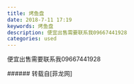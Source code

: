 ```yaml
---
title: 烤鱼盘
date: 2018-7-11 17:19
keywords: 烤鱼盘
description: 便宜出售需要联系我09667441928
categories: used
---
```

<td class="t_f" id="postmessage_1502496">

便宜出售需要联系我09667441928<br/>
<img alt="" border="0" class="zoom" data-cf-modified-e9ebe334c746d11984aebe53-="" file="http://www.flw.ph/data/appbyme/upload/image/201807/11/C4DexjuWIYsT.jpg" id="aimg_yGHVw" lazyloadthumb="1" onclick="" onmouseover="" src="http://www.flw.ph/data/appbyme/upload/image/201807/11/C4DexjuWIYsT.jpg"/><br/>
<img alt="" border="0" class="zoom" data-cf-modified-e9ebe334c746d11984aebe53-="" file="http://www.flw.ph/data/appbyme/upload/image/201807/11/07r7LySEbD50.jpg" id="aimg_H2oU9" lazyloadthumb="1" onclick="" onmouseover="" src="http://www.flw.ph/data/appbyme/upload/image/201807/11/07r7LySEbD50.jpg"/><br/>
<img alt="" border="0" class="zoom" data-cf-modified-e9ebe334c746d11984aebe53-="" file="http://www.flw.ph/data/appbyme/upload/image/201807/11/2z7gX9Pz37iT.jpg" id="aimg_g7Pzt" lazyloadthumb="1" onclick="" onmouseover="" src="http://www.flw.ph/data/appbyme/upload/image/201807/11/2z7gX9Pz37iT.jpg"/><br/>
<img alt="" border="0" class="zoom" data-cf-modified-e9ebe334c746d11984aebe53-="" file="http://www.flw.ph/data/appbyme/upload/image/201807/11/YUCOTwHZbMbK.jpg" id="aimg_Ef8U5" lazyloadthumb="1" onclick="" onmouseover="" src="http://www.flw.ph/data/appbyme/upload/image/201807/11/YUCOTwHZbMbK.jpg"/><br/>
<img alt="" border="0" class="zoom" data-cf-modified-e9ebe334c746d11984aebe53-="" file="http://www.flw.ph/data/appbyme/upload/image/201807/11/awFz6n32F9cl.jpg" id="aimg_C1NH1" lazyloadthumb="1" onclick="" onmouseover="" src="http://www.flw.ph/data/appbyme/upload/image/201807/11/awFz6n32F9cl.jpg"/><br/>
<img alt="" border="0" class="zoom" data-cf-modified-e9ebe334c746d11984aebe53-="" file="http://www.flw.ph/data/appbyme/upload/image/201807/11/KDNfJiQGcICw.jpg" id="aimg_Qm1cH" lazyloadthumb="1" onclick="" onmouseover="" src="http://www.flw.ph/data/appbyme/upload/image/201807/11/KDNfJiQGcICw.jpg"/><br/>
</td>
###### 转载自[菲龙网]